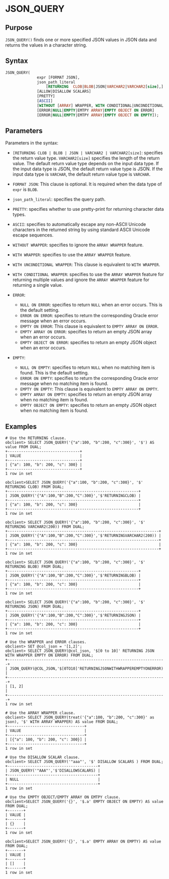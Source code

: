 # JSON_QUERY

## Purpose

`JSON_QUERY()` finds one or more specified JSON values in JSON data and returns the values in a character string.

## Syntax

```sql
JSON_QUERY(
              expr [FORMAT JSON],
              json_path_literal
                  [RETURNING  CLOB|BLOB|JSON|VARCHAR2|VARCHAR2[size],]
              [ALLOW|DISALLOW SCALARS]
              [PRETTY]
              [ASCII]
              [WITHOUT [ARRAY] WRAPPER, WITH CONDITIONAL|UNCONDITIONAL [ARRAY] WRAPPER]
              [ERROR|NULL|EMPTY|EMTPY ARRAY|EMPTY OBJECT ON ERROR]
              [ERROR|NULL|EMPTY|EMTPY ARRAY|EMPTY OBJECT ON EMPTY]);
```

## Parameters

Parameters in the syntax:

- `[RETURNING CLOB | BLOB | JSON | VARCHAR2 | VARCHAR2[size]`: specifies the return value type. `VARCHAR2[size]` specifies the length of the return value. The default return value type depends on the input data type. If the input data type is JSON, the default return value type is JSON. If the input data type is `VARCHAR`, the default return value type is `VARCHAR`.
- `FORMAT JSON`: This clause is optional. It is required when the data type of `expr` is `BLOB`.
- `json_path_literal`: specifies the query path.
- `PRETTY`: specifies whether to use pretty-print for returning character data types.
- `ASCII`: specifies to automatically escape any non-ASCII Unicode characters in the returned string by using standard ASCII Unicode escape sequences.
- `WITHOUT WRAPPER`: specifies to ignore the `ARRAY WRAPPER` feature.
- `WITH WRAPPER`: specifies to use the `ARRAY WRAPPER` feature.
- `WITH UNCONDITIONAL WRAPPER`: This clause is equivalent to `WITH WRAPPER`.
- `WITH CONDITIONAL WRAPPER`: specifies to use the `ARRAY WRAPPER` feature for returning multiple values and ignore the `ARRAY WRAPPER` feature for returning a single value.
- `ERROR`:
   - `NULL ON ERROR`: specifies to return `NULL` when an error occurs. This is the default setting.
   - `ERROR ON ERROR`: specifies to return the corresponding Oracle error message when an error occurs.
   - `EMPTY ON ERROR`: This clause is equivalent to `EMPTY ARRAY ON ERROR`.
   - `EMPTY ARRAY ON ERROR`: specifies to return an empty JSON array when an error occurs.
   - `EMPTY OBJECT ON ERROR`: specifies to return an empty JSON object when an error occurs.

- `EMPTY`:
   - `NULL ON EMPTY`: specifies to return `NULL` when no matching item is found. This is the default setting.
   - `ERROR ON EMPTY`: specifies to return the corresponding Oracle error message when no matching item is found.
   - `EMPTY ON EMPTY`: This clause is equivalent to `EMPTY ARRAY ON EMPTY`.
   - `EMPTY ARRAY ON EMPTY`: specifies to return an empty JSON array when no matching item is found.
   - `EMPTY OBJECT ON EMPTY`: specifies to return an empty JSON object when no matching item is found.

## Examples

```shell
# Use the RETURNING clause.
obclient> SELECT JSON_QUERY('{"a":100, "b":200, "c":300}', '$') AS value FROM DUAL;
+--------------------------------+
| VALUE                          |
+--------------------------------+
| {"a": 100, "b": 200, "c": 300} |
+--------------------------------+
1 row in set

obclient>SELECT JSON_QUERY('{"a":100, "b":200, "c":300}', '$' RETURNING CLOB) FROM DUAL;
+----------------------------------------------------------+
| JSON_QUERY('{"A":100,"B":200,"C":300}','$'RETURNINGCLOB) |
+----------------------------------------------------------+
| {"a": 100, "b": 200, "c": 300}                           |
+----------------------------------------------------------+
1 row in set

obclient> SELECT JSON_QUERY('{"a":100, "b":200, "c":300}', '$' RETURNING VARCHAR2(200)) FROM DUAL;
+-------------------------------------------------------------------+
| JSON_QUERY('{"A":100,"B":200,"C":300}','$'RETURNINGVARCHAR2(200)) |
+-------------------------------------------------------------------+
| {"a": 100, "b": 200, "c": 300}                                    |
+-------------------------------------------------------------------+
1 row in set

obclient> SELECT JSON_QUERY('{"a":100, "b":200, "c":300}', '$' RETURNING BLOB) FROM DUAL;
+----------------------------------------------------------+
| JSON_QUERY('{"A":100,"B":200,"C":300}','$'RETURNINGBLOB) |
+----------------------------------------------------------+
| {"a": 100, "b": 200, "c": 300}                           |
+----------------------------------------------------------+
1 row in set

obclient> SELECT JSON_QUERY('{"a":100, "b":200, "c":300}', '$' RETURNING JSON) FROM DUAL;
+----------------------------------------------------------+
| JSON_QUERY('{"A":100,"B":200,"C":300}','$'RETURNINGJSON) |
+----------------------------------------------------------+
| {"a": 100, "b": 200, "c": 300}                           |
+----------------------------------------------------------+
1 row in set

# Use the WRAPPER and ERROR clauses.
obclient> SET @col_json = '[1,2]';
obclient> SELECT JSON_QUERY(@col_json, '$[0 to 10]' RETURNING JSON WITH WRAPPER EMPTY ON ERROR) FROM DUAL;
+----------------------------------------------------------------------+
| JSON_QUERY(@COL_JSON,'$[0TO10]'RETURNINGJSONWITHWRAPPEREMPTYONERROR) |
+----------------------------------------------------------------------+
| [1, 2]                                                               |
+----------------------------------------------------------------------+
1 row in set

# Use the ARRAY WRAPPER clause.
obclient> SELECT JSON_QUERY(treat('{"a":100, "b":200, "c":300}' as json), '$' WITH ARRAY WRAPPER) AS value FROM DUAL;
+----------------------------------+
| VALUE                            |
+----------------------------------+
| [{"a": 100, "b": 200, "c": 300}] |
+----------------------------------+
1 row in set

# Use the DISALLOW SCALAR clause.
obclient> SELECT JSON_QUERY('"aaa"', '$' DISALLOW SCALARS ) FROM DUAL;
+----------------------------------------+
| JSON_QUERY('"AAA"','$'DISALLOWSCALARS) |
+----------------------------------------+
| NULL                                   |
+----------------------------------------+
1 row in set

# Use the EMPTY OBJECT/EMPTY ARRAY ON EMTPY clause.
obclient>SELECT JSON_QUERY('{}', '$.a' EMPTY OBJECT ON EMPTY) AS value FROM DUAL;
+-------+
| VALUE |
+-------+
| {}    |
+-------+
1 row in set

obclient>SELECT JSON_QUERY('{}', '$.a' EMPTY ARRAY ON EMPTY) AS value FROM DUAL;
+-------+
| VALUE |
+-------+
| []    |
+-------+
1 row in set
```
